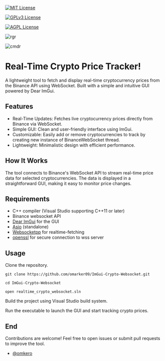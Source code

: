 [![MIT License](https://img.shields.io/badge/License-MIT-green.svg)](https://choosealicense.com/licenses/mit/) 

[![GPLv3 License](https://img.shields.io/badge/License-GPL%20v3-yellow.svg)](https://opensource.org/licenses/)

[![AGPL License](https://img.shields.io/badge/license-AGPL-blue.svg)](http://www.gnu.org/licenses/agpl-3.0)

![rgr](https://github.com/user-attachments/assets/c08f0e92-c828-4980-8336-c28b55ae0a9d)

![cmdr](https://github.com/user-attachments/assets/7f0aac49-af6f-4a11-af7e-b1ca2184d79a)

# Real-Time Crypto Price Tracker!

A lightweight tool to fetch and display real-time cryptocurrency prices from the Binance API using WebSocket. Built with a simple and intuitive GUI powered by Dear ImGui.

## Features

- Real-Time Updates: Fetches live cryptocurrency prices directly from Binance via WebSocket.
- Simple GUI: Clean and user-friendly interface using ImGui.
- Customizable: Easily add or remove cryptocurrencies to track by creating new instance of BinanceWebSocket thread.
- Lightweight: Minimalistic design with efficient performance.

## How It Works
The tool connects to Binance's WebSocket API to stream real-time price data for selected cryptocurrencies. The data is displayed in a straightforward GUI, making it easy to monitor price changes.

## Requirements

- C++ compiler (Visual Studio supporting C++11 or later)
- Binance websocket API
- [Dear ImGui](https://github.com/ocornut/imgui) for the GUI
- [Asio](https://think-async.com/Asio/) (standalone)
- [Websocketpp](https://github.com/zaphoyd/websocketpp) for realtime-fetching
- [openssl](https://github.com/openssl/openssl) for secure connection to wss server

## Usage
Clone the repository.

`git clone https://github.com/omarker09/ImGui-Crypto-Websocket.git`

`cd ImGui-Crypto-Websocket`

`open realtime_crypto_websocket.sln`

Build the project using Visual Studio build system.

Run the executable to launch the GUI and start tracking crypto prices.

## End

Contributions are welcome! Feel free to open issues or submit pull requests to improve the tool.

- [@omkero](https://github.com/omkero) 
